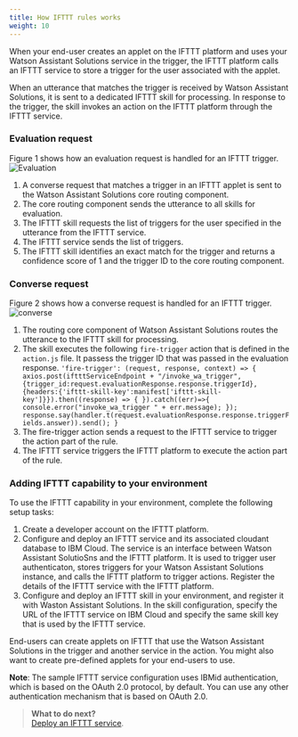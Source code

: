 ```yaml
---
title: How IFTTT rules works 
weight: 10
---
```

When your end-user creates an applet on the IFTTT platform and uses your Watson Assistant Solutions service in the trigger, the IFTTT platform calls an IFTTT service to store a trigger for the user associated with the applet.

When an utterance that matches the trigger is received by Watson Assistant Solutions, it is sent to a dedicated IFTTT skill for processing. In response to the trigger, the skill invokes an action on the IFTTT platform through the IFTTT service.

### Evaluation request
Figure 1 shows how an evaluation request is handled for an IFTTT trigger.
![Evaluation]({{site.baseurl}}/ifttt/evaluation_flow.PNG)
1.  A converse request that matches a trigger in an IFTTT applet is sent to the Watson Assistant Solutions core routing component.
2. The core routing component sends the utterance to all skills for evaluation.
3. The IFTTT skill requests the list of triggers for the user specified in the utterance from the IFTTT service.
4. The IFTTT service sends the list of triggers.
5. The IFTTT skill identifies an exact match for the trigger and returns a confidence score of 1 and the trigger ID to the core routing component.

### Converse request
Figure 2 shows how a converse request is handled for an IFTTT trigger.
![converse]({{site.baseurl}}/ifttt/converse_flow.PNG)
1. The routing core component of Watson Assistant Solutions routes the utterance to the IFTTT skill for processing.
2. The skill executes the following `fire-trigger` action that is defined in the `action.js` file.  It passess the trigger ID that was passed in the evaluation response.
`'fire-trigger': (request, response, context) => { axios.post(iftttServiceEndpoint + "/invoke_wa_trigger", {trigger_id:request.evaluationResponse.response.triggerId}, {headers:{'ifttt-skill-key':manifest['ifttt-skill-key']}}).then((response) => { }).catch((err)=>{ console.error("invoke_wa_trigger " + err.message); }); response.say(handler.t(request.evaluationResponse.response.triggerFields.answer)).send(); }`
3. The fire-trigger action sends a request to the IFTTT service to trigger the action part of the rule.
4. The IFTTT service triggers the IFTTT platform to execute the action part of the rule.

###  Adding IFTTT capability to your environment
To use the IFTTT capability in your environment, complete the following setup tasks:
1. Create a developer account on the IFTTT platform.
2. Configure and deploy an IFTTT service and its associated cloudant database to IBM Cloud. The service is an interface between Watson Assistant SolutioSns and the IFTTT platform.  It is used to trigger user authenticaton, stores triggers for your Watson Assistant Solutions instance, and calls the IFTTT platform to trigger actions. Register the details of the IFTTT service with the IFTTT platform.
3. Configure and deploy an IFTTT skill in your environment, and register it with Waston Assistant Solutions. In the skill configuration, specify the URL of the IFTTT service on IBM Cloud and specify the same skill key that is used by the IFTTT service.

End-users can create applets on IFTTT that use the Watson Assistant Solutions in the trigger and another service in the action.  You might also want to create pre-defined applets for your end-users to use.

**Note**: The sample IFTTT service configuration uses IBMid authentication, which is based on the OAuth 2.0 protocol, by default. You can use any other authentication mechanism that is based on OAuth 2.0.

> **What to do next?**<br/>
[Deploy an IFTTT service]({{site.baseurl}}/ifttt/configure_wa_ifttt_service).
